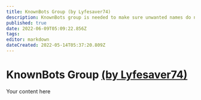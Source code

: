 ```yaml
---
title: KnownBots Group (by Lyfesaver74)
description: KnownBots group is needed to make sure unwanted names do not make it into Credits or %raiderNames% for raid alerts.
published: true
date: 2022-06-09T05:09:22.856Z
tags: 
editor: markdown
dateCreated: 2022-05-14T05:37:20.809Z
---
```


# KnownBots Group [(by Lyfesaver74)](https://www.twitch.tv/lyfesaver74)
Your content here